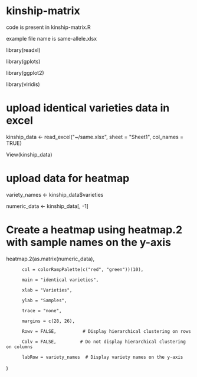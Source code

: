 # kinship-matrix
 code is present in kinship-matrix.R

 example file name is same-allele.xlsx


library(readxl)

library(gplots)

library(ggplot2)

library(viridis)

# upload identical varieties data in excel
kinship_data <- read_excel("~/same.xlsx", sheet = "Sheet1", col_names = TRUE)

View(kinship_data)

# upload data for heatmap

variety_names <- kinship_data$varieties

numeric_data <- kinship_data[, -1]

# Create a heatmap using heatmap.2 with sample names on the y-axis

heatmap.2(as.matrix(numeric_data),

          col = colorRampPalette(c("red", "green"))(10),
          
          main = "identical varieties",
          
          xlab = "Varieties",
          
          ylab = "Samples",
          
          trace = "none",
          
          margins = c(28, 26),
          
          Rowv = FALSE,          # Display hierarchical clustering on rows
          
          Colv = FALSE,         # Do not display hierarchical clustering on columns
         
          labRow = variety_names  # Display variety names on the y-axis
)
